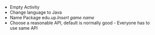  - Empty Activity
- Change language to Java
- Name Package edu.up.*Insert game name*
- Choose a reasonable API, default is normally good - Everyone has to use same API
